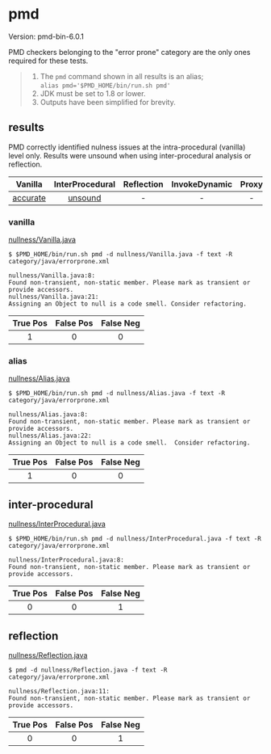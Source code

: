 
# pmd

Version: pmd-bin-6.0.1

PMD checkers belonging to the "error prone" category are the only ones required for these tests.

> 1. The `pmd` command shown in all results is an alias; <br>
> `alias pmd='$PMD_HOME/bin/run.sh pmd'`
> 2. JDK must be set to 1.8 or lower.
> 3. Outputs have been simplified for brevity.

## results

PMD correctly identified nulness issues at the intra-procedural (vanilla) level only. Results were unsound when using inter-procedural analysis or reflection.

| Vanilla | InterProcedural | Reflection | InvokeDynamic | Proxy |
| :---: | :---: | :---: | :---: | :---: |
| [accurate](https://github.com/michaelemery/staticanalysis/blob/master/checker/nullness/pmd.md#vanilla) | [unsound](https://github.com/michaelemery/staticanalysis/blob/master/checker/nullness/pmd.md#inter-procedural) | - | - | - |

### vanilla

[nullness/Vanilla.java](https://github.com/michaelemery/staticanalysis/blob/master/checker/nullness/Vanilla.java)

```
$ $PMD_HOME/bin/run.sh pmd -d nullness/Vanilla.java -f text -R category/java/errorprone.xml

nullness/Vanilla.java:8:
Found non-transient, non-static member. Please mark as transient or provide accessors.
nullness/Vanilla.java:21:
Assigning an Object to null is a code smell. Consider refactoring.
```

| True Pos | False Pos | False Neg |
| :---: | :---: | :---: |
| 1 | 0 | 0 |

### alias

[nullness/Alias.java](https://github.com/michaelemery/staticanalysis/blob/master/checker/nullness/Alias.java)

```
$ $PMD_HOME/bin/run.sh pmd -d nullness/Alias.java -f text -R category/java/errorprone.xml

nullness/Alias.java:8: 
Found non-transient, non-static member. Please mark as transient or provide accessors.
nullness/Alias.java:22:    
Assigning an Object to null is a code smell.  Consider refactoring.
```

| True Pos | False Pos | False Neg |
| :---: | :---: | :---: |
| 1 | 0 | 0 |

## inter-procedural

[nullness/InterProcedural.java](https://github.com/michaelemery/staticanalysis/blob/master/checker/nullness/InterProcedural.java)

```
$ $PMD_HOME/bin/run.sh pmd -d nullness/InterProcedural.java -f text -R category/java/errorprone.xml

nullness/InterProcedural.java:8:  
Found non-transient, non-static member. Please mark as transient or provide accessors.
```

| True Pos | False Pos | False Neg |
| :---: | :---: | :---: |
| 0 | 0 | 1 |

## reflection

[nullness/Reflection.java](https://github.com/michaelemery/staticanalysis/blob/master/checker/nullness/Reflection.java)

```
$ pmd -d nullness/Reflection.java -f text -R category/java/errorprone.xml

nullness/Reflection.java:11:   
Found non-transient, non-static member. Please mark as transient or provide accessors.
```

| True Pos | False Pos | False Neg |
| :---: | :---: | :---: |
| 0 | 0 | 1 |
